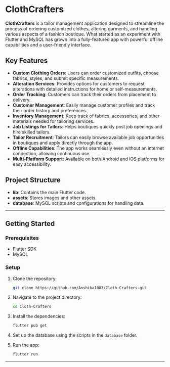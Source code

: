 # ClothCrafters

**ClothCrafters** is a tailor management application designed to streamline the process of ordering customized clothes, altering garments, and handling various aspects of a fashion boutique. What started as an experiment with Flutter and MySQL has grown into a fully-featured app with powerful offline capabilities and a user-friendly interface.

## Key Features

- **Custom Clothing Orders**: Users can order customized outfits, choose fabrics, styles, and submit specific measurements.
- **Alteration Services**: Provides options for customers to request alterations with detailed instructions for home or self-measurements.
- **Order Tracking**: Customers can track their orders from placement to delivery.
- **Customer Management**: Easily manage customer profiles and track their order history and preferences.
- **Inventory Management**: Keep track of fabrics, accessories, and other materials needed for tailoring services.
- **Job Listings for Tailors**: Helps boutiques quickly post job openings and hire skilled tailors.
- **Tailor Recruitment**: Tailors can easily browse available job opportunities in boutiques and apply directly through the app.
- **Offline Capabilities**: The app works seamlessly even without an internet connection, allowing continuous use.
- **Multi-Platform Support**: Available on both Android and iOS platforms for easy accessibility.

## Project Structure

- **lib**: Contains the main Flutter code.
- **assets**: Stores images and other assets.
- **database**: MySQL scripts and configurations for handling data.

---

## Getting Started

### Prerequisites

- Flutter SDK
- MySQL

### Setup

1. Clone the repository:
    ```bash
    git clone https://github.com/Anshika1003/Cloth-Crafters.git
    ```

2. Navigate to the project directory:
    ```bash
    cd Cloth-Crafters
    ```

3. Install the dependencies:
    ```bash
    flutter pub get
    ```

4. Set up the database using the scripts in the `database` folder.

5. Run the app:
    ```bash
    flutter run
    ```

---
